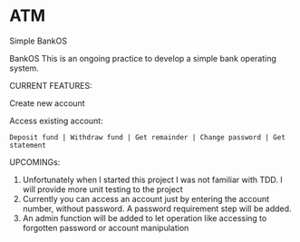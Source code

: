 # ATM
Simple BankOS

BankOS
This is an ongoing practice to develop a simple bank operating system.

CURRENT FEATURES:

  Create new account

  Access existing account:

    Deposit fund | Withdraw fund | Get remainder | Change password | Get statement

UPCOMINGs:

  1. Unfortunately when I started this project I was not familiar with TDD. I will provide more unit testing to the project
  2. Currently you can access an account just by entering the account number, without password. A password requirement step will be added.
  3. An admin function will be added to let operation like accessing to forgotten password or account manipulation
